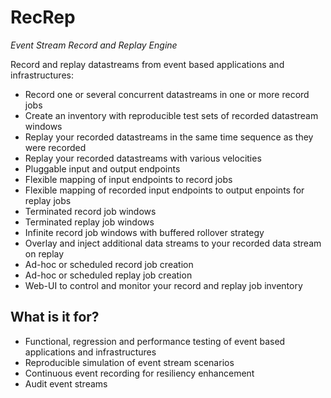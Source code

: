 # RecRep

*Event Stream Record and Replay Engine*

Record and replay datastreams from event based applications and infrastructures:

- Record one or several concurrent datastreams in one or more record jobs
- Create an inventory with reproducible test sets of recorded datastream windows
- Replay your recorded datastreams in the same time sequence as they were recorded
- Replay your recorded datastreams with various velocities
- Pluggable input and output endpoints
- Flexible mapping of input endpoints to record jobs
- Flexible mapping of recorded input endpoints to output enpoints for replay jobs
- Terminated record job windows
- Terminated replay job windows
- Infinite record job windows with buffered rollover strategy
- Overlay and inject additional data streams to your recorded data stream on replay
- Ad-hoc or scheduled record job creation
- Ad-hoc or scheduled replay job creation
- Web-UI to control and monitor your record and replay job inventory 

## What is it for?

- Functional, regression and performance testing of event based applications and infrastructures
- Reproducible simulation of event stream scenarios
- Continuous event recording for resiliency enhancement
- Audit event streams




